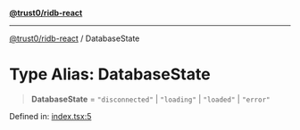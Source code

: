 [**@trust0/ridb-react**](../README.md)

***

[@trust0/ridb-react](../README.md) / DatabaseState

# Type Alias: DatabaseState

> **DatabaseState** = `"disconnected"` \| `"loading"` \| `"loaded"` \| `"error"`

Defined in: [index.tsx:5](https://github.com/trust0-project/RIDB/blob/104aa2879acd25a4cc9a5ad43a4aff29b2b5117a/packages/ridb-react/src/index.tsx#L5)
